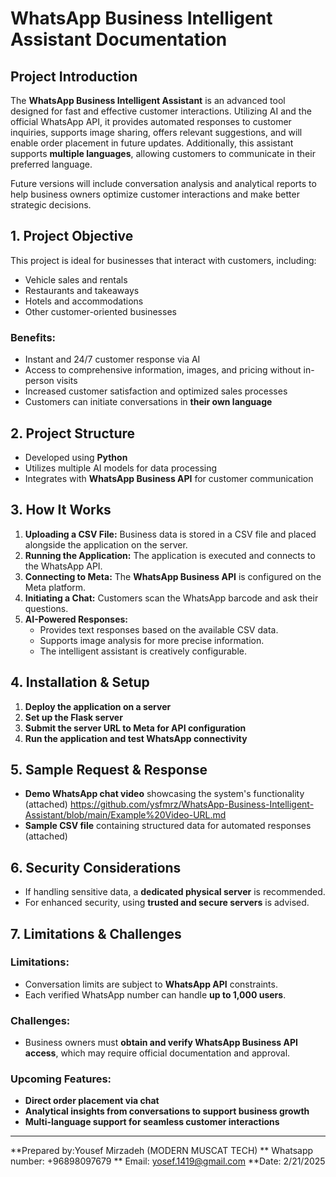 # WhatsApp Business Intelligent Assistant Documentation

## Project Introduction

The **WhatsApp Business Intelligent Assistant** is an advanced tool designed for fast and effective customer interactions. Utilizing AI and the official WhatsApp API, it provides automated responses to customer inquiries, supports image sharing, offers relevant suggestions, and will enable order placement in future updates. Additionally, this assistant supports **multiple languages**, allowing customers to communicate in their preferred language.

Future versions will include conversation analysis and analytical reports to help business owners optimize customer interactions and make better strategic decisions.

## 1. Project Objective

This project is ideal for businesses that interact with customers, including:

- Vehicle sales and rentals
- Restaurants and takeaways
- Hotels and accommodations
- Other customer-oriented businesses

### Benefits:

- Instant and 24/7 customer response via AI
- Access to comprehensive information, images, and pricing without in-person visits
- Increased customer satisfaction and optimized sales processes
- Customers can initiate conversations in **their own language**

## 2. Project Structure

- Developed using **Python**
- Utilizes multiple AI models for data processing
- Integrates with **WhatsApp Business API** for customer communication

## 3. How It Works

1. **Uploading a CSV File:** Business data is stored in a CSV file and placed alongside the application on the server.
2. **Running the Application:** The application is executed and connects to the WhatsApp API.
3. **Connecting to Meta:** The **WhatsApp Business API** is configured on the Meta platform.
4. **Initiating a Chat:** Customers scan the WhatsApp barcode and ask their questions.
5. **AI-Powered Responses:**
   - Provides text responses based on the available CSV data.
   - Supports image analysis for more precise information.
   - The intelligent assistant is creatively configurable.

## 4. Installation & Setup

1. **Deploy the application on a server**
2. **Set up the Flask server**
3. **Submit the server URL to Meta for API configuration**
4. **Run the application and test WhatsApp connectivity**

## 5. Sample Request & Response

- **Demo WhatsApp chat video** showcasing the system's functionality (attached)
   https://github.com/ysfmrz/WhatsApp-Business-Intelligent-Assistant/blob/main/Example%20Video-URL.md
- **Sample CSV file** containing structured data for automated responses (attached)

## 6. Security Considerations

- If handling sensitive data, a **dedicated physical server** is recommended.
- For enhanced security, using **trusted and secure servers** is advised.

## 7. Limitations & Challenges

### Limitations:

- Conversation limits are subject to **WhatsApp API** constraints.
- Each verified WhatsApp number can handle **up to 1,000 users**.

### Challenges:

- Business owners must **obtain and verify WhatsApp Business API access**, which may require official documentation and approval.

### Upcoming Features:

- **Direct order placement via chat**
- **Analytical insights from conversations to support business growth**
- **Multi-language support for seamless customer interactions**

---
**Prepared by:Yousef Mirzadeh (MODERN MUSCAT TECH)
** Whatsapp number: +96898097679
** Email: yosef.1419@gmail.com
**Date: 2/21/2025

